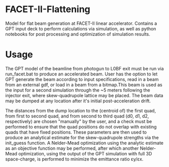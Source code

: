 # FACET-II-Flattening
Model for flat beam generation at FACET-II linear accelerator. Contains a GPT input deck to perform calculations via simulation, as well as python notebooks for post processing and
optimization of simulation results. 

# Usage
The GPT model of the beamline from photogun to L0BF exit must be run via run_facet.bat to produce an accelerated beam. User has the option to let GPT generate the beam according to input specifications, read in a beam from an external gdf, or load in a beam from a bitmap.This beam is used as the input for a second simulation through the ~5 meters following the injector exit, where skew-quadrupole lattice may be placed. The beam data may be dumped at any location after it's initial post-acceleration drift. 

The distances from the dump location to the (centroid of) the first quad, from first to second quad, and from second to third quad (d0, d1, d2, respectively) are chosen "manually" by the user, and a check must be performed to ensure that the quad positions do not overlap with existing quads that have fixed positions. These parameters are then used to produce an analytical estimate for the skew-quadrupole strengths via the init_guess function. A Nelder-Mead optimization using the analytic estimate as an objective function may be performed, after which another Nelder-Mead optimization, using the output of the GPT simulation with full 3D space-charge, is performed to minimize the emittance ratio εy/εx.
